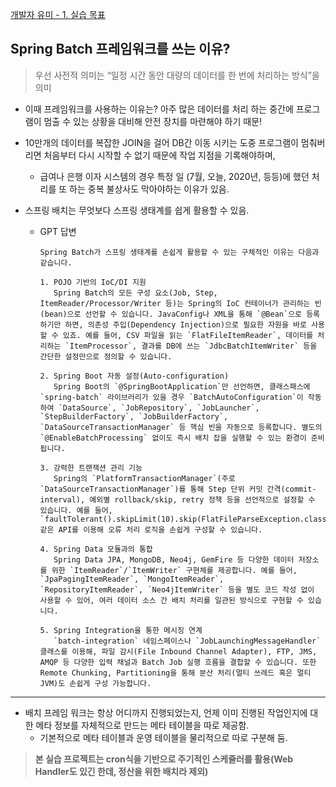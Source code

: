 [개발자 유미 - 1. 실습 목표](https://www.devyummi.com/page?id=66952606a65dfa1da396f43c)

## Spring Batch 프레임워크를 쓰는 이유?

> 우선 사전적 의미는 “일정 시간 동안 대량의 데이터를 한 번에 처리하는 방식”을 의미



- 이때 프레임워크를 사용하는 이유는? 아주 많은 데이터를 처리 하는 중간에 프로그램이 멈출 수 있는 상황을 대비해 안전 장치를 마련해야 하기 때문!

- 10만개의 데이터를 복잡한 JOIN을 걸어 DB간 이동 시키는 도중 프로그램이 멈춰버리면 처음부터 다시 시작할 수 없기 때문에 작업 지점을 기록해야하며,
  - 급여나 은행 이자 시스템의 경우 특정 일 (7월, 오늘, 2020년, 등등)에 했던 처리를 또 하는 중복 불상사도 막아야하는 이유가 있음.

- 스프링 배치는 무엇보다 스프링 생태계를 쉽게 활용할 수 있음.
  - GPT 답변 
    ```text
    Spring Batch가 스프링 생태계를 손쉽게 활용할 수 있는 구체적인 이유는 다음과 같습니다.
    
    1. POJO 기반의 IoC/DI 지원
       Spring Batch의 모든 구성 요소(Job, Step, ItemReader/Processor/Writer 등)는 Spring의 IoC 컨테이너가 관리하는 빈(bean)으로 선언할 수 있습니다. JavaConfig나 XML을 통해 `@Bean`으로 등록하기만 하면, 의존성 주입(Dependency Injection)으로 필요한 자원을 바로 사용할 수 있죠. 예를 들어, CSV 파일을 읽는 `FlatFileItemReader`, 데이터를 처리하는 `ItemProcessor`, 결과를 DB에 쓰는 `JdbcBatchItemWriter` 등을 간단한 설정만으로 정의할 수 있습니다.
    
    2. Spring Boot 자동 설정(Auto-configuration)
       Spring Boot의 `@SpringBootApplication`만 선언하면, 클래스패스에 `spring-batch` 라이브러리가 있을 경우 `BatchAutoConfiguration`이 작동하여 `DataSource`, `JobRepository`, `JobLauncher`, `StepBuilderFactory`, `JobBuilderFactory`, `DataSourceTransactionManager` 등 핵심 빈을 자동으로 등록합니다. 별도의 `@EnableBatchProcessing` 없이도 즉시 배치 잡을 실행할 수 있는 환경이 준비됩니다.
    
    3. 강력한 트랜잭션 관리 기능
       Spring의 `PlatformTransactionManager`(주로 `DataSourceTransactionManager`)를 통해 Step 단위 커밋 간격(commit-interval), 예외별 rollback/skip, retry 정책 등을 선언적으로 설정할 수 있습니다. 예를 들어, `faultTolerant().skipLimit(10).skip(FlatFileParseException.class)` 같은 API를 이용해 오류 처리 로직을 손쉽게 구성할 수 있습니다.
    
    4. Spring Data 모듈과의 통합
       Spring Data JPA, MongoDB, Neo4j, GemFire 등 다양한 데이터 저장소를 위한 `ItemReader`/`ItemWriter` 구현체를 제공합니다. 예를 들어, `JpaPagingItemReader`, `MongoItemReader`, `RepositoryItemReader`, `Neo4jItemWriter` 등을 별도 코드 작성 없이 사용할 수 있어, 여러 데이터 소스 간 배치 처리를 일관된 방식으로 구현할 수 있습니다.
    
    5. Spring Integration을 통한 메시징 연계
       `batch-integration` 네임스페이스나 `JobLaunchingMessageHandler` 클래스를 이용해, 파일 감시(File Inbound Channel Adapter), FTP, JMS, AMQP 등 다양한 입력 채널과 Batch Job 실행 흐름을 결합할 수 있습니다. 또한 Remote Chunking, Partitioning을 통해 분산 처리(멀티 쓰레드 혹은 멀티 JVM)도 손쉽게 구성 가능합니다.
    ```

---

- 배치 프레임 워크는 항상 어디까지 진행되었는지, 언제 이미 진행된 작업인지에 대한 메타 정보를 자체적으로 만드는 메타 테이블을 따로 제공함.
  - 기본적으로 메타 테이블과 운영 테이블을 물리적으로 따로 구분해 둠.

> **본 실습 프로젝트는 cron식을 기반으로 주기적인 스케쥴러를 활용(Web Handler도 있긴 한데, 정산을 위한 배치라 제외)**
